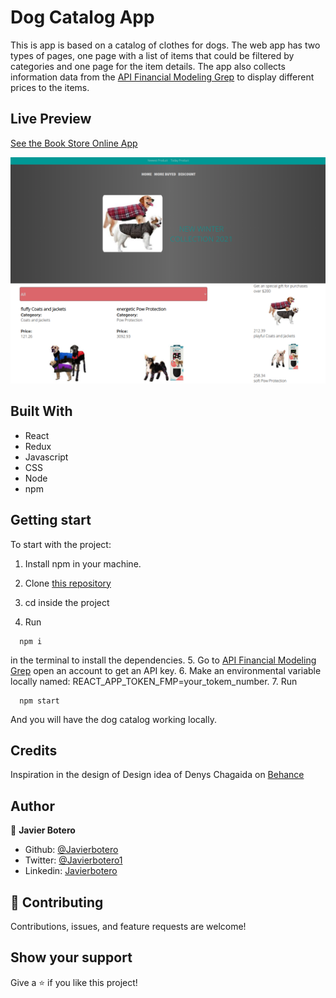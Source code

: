 # Dog Catalog App

This is app is based on a catalog of clothes for dogs. The web app has two types of pages, one page with a list of items that could be filtered by categories and one page for the item details. The app also collects information data from the [API Financial Modeling Grep](https://financialmodelingprep.com/developer/docs/) to display different prices to the items.

## Live Preview

[See the Book Store Online App](https://dog-clothes-catalog.netlify.app/)

![Screenshot Bookstore](./src/assets/images/screenshot.png)

## Built With

- React
- Redux
- Javascript
- CSS
- Node
- npm

## Getting start

To start with the project:

1. Install npm in your machine.
2. Clone [this repository](https://github.com/javierbotero/dog-clothes-catalogue.git)
3. cd inside the project

4. Run
```
  npm i
```
in the terminal to install the dependencies.
5. Go to [API Financial Modeling Grep](https://financialmodelingprep.com/developer/docs/) open an account to get an API key.
6. Make an environmental variable locally named: REACT_APP_TOKEN_FMP=your_tokem_number.
7. Run
```
  npm start
```
And you will have the dog catalog working locally.

## Credits

Inspiration in the design of Design idea of Denys Chagaida on [Behance](https://www.behance.net/gallery/24531031/Pimp-my-DOG-Online-store-E-commerse-project)

## Author

👤 **Javier Botero**

- Github: [@Javierbotero](https://github.com/javierbotero)
- Twitter: [@Javierbotero1](https://twitter.com/Javierboterodev)
- Linkedin: [Javierbotero](https://www.linkedin.com/in/javierboterodev/)


## 🤝 Contributing

Contributions, issues, and feature requests are welcome!

## Show your support

Give a ⭐️ if you like this project!